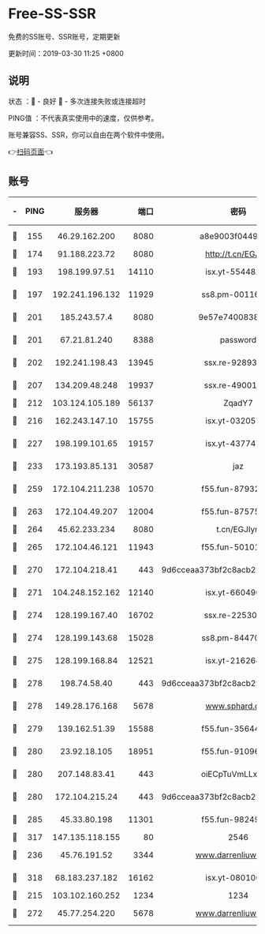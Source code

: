 # Free-SS-SSR

免费的SS账号、SSR账号，定期更新

更新时间：2019-03-30 11:25 +0800

## 说明

状态     ：🙂 - 良好 🙁 - 多次连接失败或连接超时

PING值   ：不代表真实使用中的速度，仅供参考。

账号兼容SS、SSR，你可以自由在两个软件中使用。

👉[扫码页面](https://liesauer.github.io/Free-SS-SSR/)👈

## 账号

|-|PING|服务器|端口|密码|加密方式|区域|
|:----:|:----:|:-----:|-----:|:----:|:----:|:----:|
|🙂|155|46.29.162.200|8080|a8e9003f0449cea5|chacha20-ietf|RU|
|🙂|174|91.188.223.72|8080|http://t.cn/EGJIyrl|rc4-md5|RU|
|🙂|193|198.199.97.51|14110|isx.yt-55448216|aes-256-cfb|US|
|🙂|197|192.241.196.132|11929|ss8.pm-00116909|aes-256-cfb|US|
|🙂|201|185.243.57.4|8080|9e57e7400838a01e|chacha20-ietf|US|
|🙂|201|67.21.81.240|8388|password|aes-256-cfb|US|
|🙂|202|192.241.198.43|13945|ssx.re-92893313|aes-256-cfb|US|
|🙂|207|134.209.48.248|19937|ssx.re-49001523|aes-256-cfb|US|
|🙂|212|103.124.105.189|56137|ZqadY7|chacha20|US|
|🙂|216|162.243.147.10|15755|isx.yt-03205725|aes-256-cfb|US|
|🙂|227|198.199.101.65|19157|isx.yt-43774742|aes-256-cfb|US|
|🙂|233|173.193.85.131|30587|jaz|aes-256-cfb|US|
|🙂|259|172.104.211.238|10570|f55.fun-87932091|aes-256-cfb|US|
|🙂|263|172.104.49.207|12004|f55.fun-87575174|aes-256-cfb|SG|
|🙂|264|45.62.233.234|8080|t.cn/EGJIyrl|rc4-md5|CA|
|🙂|265|172.104.46.121|11943|f55.fun-50101204|aes-256-cfb|SG|
|🙂|270|172.104.218.41|443|9d6cceaa373bf2c8acb22e60b6a58be6|aes-256-cfb|US|
|🙂|271|104.248.152.162|12140|isx.yt-66049026|aes-256-cfb|SG|
|🙂|274|128.199.167.40|16702|ssx.re-22530324|aes-256-cfb|SG|
|🙂|274|128.199.143.68|15028|ss8.pm-84470034|aes-256-cfb|SG|
|🙂|275|128.199.168.84|12521|isx.yt-21626467|aes-256-cfb|SG|
|🙂|278|198.74.58.40|443|9d6cceaa373bf2c8acb22e60b6a58be6|aes-256-cfb|US|
|🙂|278|149.28.176.168|5678|www.sphard.com|aes-256-cfb|AU|
|🙂|279|139.162.51.39|15588|f55.fun-35644357|aes-256-cfb|SG|
|🙂|280|23.92.18.105|18951|f55.fun-91096122|aes-256-cfb|US|
|🙂|280|207.148.83.41|443|oiECpTuVmLLxk4Ts|aes-256-cfb|AU|
|🙂|280|172.104.215.24|443|9d6cceaa373bf2c8acb22e60b6a58be6|aes-256-cfb|US|
|🙂|285|45.33.80.198|11301|f55.fun-98249734|aes-256-cfb|US|
|🙂|317|147.135.118.155|80|2546|chacha20|US|
|🙂|236|45.76.191.52|3344|www.darrenliuwei.com|aes-256-cfb|JP|
|🙂|318|68.183.237.182|16162|isx.yt-08010046|aes-256-cfb|SG|
|🙁|215|103.102.160.252|1234|1234|rc4-md5|JP|
|🙁|272|45.77.254.220|5678|www.darrenliuwei.com|aes-256-cfb|SG|
